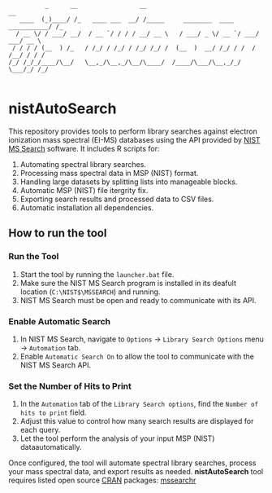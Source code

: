 ``` 
          _      __                 __                                     __  
   ____  (_)____/ /_   ____ ___  __/ /_____     ________  ____ ___________/ /_ 
  / __ \/ / ___/ __/  / __ `/ / / / __/ __ \   / ___/ _ \/ __ `/ ___/ ___/ __ \
 / / / / (__  ) /_   / /_/ / /_/ / /_/ /_/ /  (__  )  __/ /_/ / /  / /__/ / / /
/_/ /_/_/____/\__/   \__,_/\__,_/\__/\____/  /____/\___/\__,_/_/   \___/_/ /_/ 
                                                                               
```                                                                         

# nistAutoSearch

This repository provides tools to perform library searches against electron ionization mass spectral (EI-MS) databases using the API provided by [NIST MS Search](https://chemdata.nist.gov/mass-spc/ms-search/downloads/) software. It includes R scripts for:



1. Automating spectral library searches.
2. Processing mass spectral data in MSP (NIST) format.
3. Handling large datasets by splitting lists into manageable blocks.
4. Automatic MSP (NIST) file itergrity fix.
5. Exporting search results and processed data to CSV files.
6. Automatic installation all dependencies.
 
## How to run the tool
### Run the Tool

1. Start the tool by running the `launcher.bat` file.
2. Make sure the NIST MS Search program is installed in its deafult location (`C:\NIST$\MSSEARCH`) and running.
3. NIST MS Search must be open and ready to communicate with its API.

### Enable Automatic Search

1. In NIST MS Search, navigate to `Options` -> `Library Search Options` menu -> `Automation` tab.
2. Enable `Automatic Search On` to allow the tool to communicate with the NIST MS Search API.

### Set the Number of Hits to Print

1. In the `Automation` tab of the `Library Search options`, find the `Number of hits to print` field.
2. Adjust this value to control how many search results are displayed for each query.
3. Let the tool perform the analysis of your input MSP (NIST) dataautomatically.

Once configured, the tool will automate spectral library searches, process your mass spectral data, and export results as needed.
**nistAutoSearch** tool requires listed open source [CRAN](https://cran.r-project.org) packages: [mssearchr](https://github.com/AndreySamokhin/mssearchr)